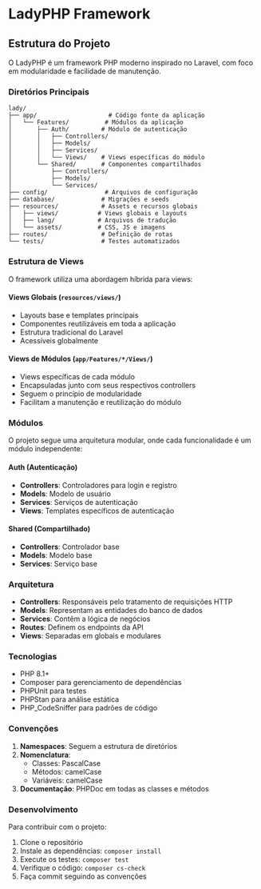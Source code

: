 # LadyPHP Framework

## Estrutura do Projeto

O LadyPHP é um framework PHP moderno inspirado no Laravel, com foco em modularidade e facilidade de manutenção.

### Diretórios Principais

```
lady/
├── app/                    # Código fonte da aplicação
│   └── Features/          # Módulos da aplicação
│       ├── Auth/         # Módulo de autenticação
│       │   ├── Controllers/
│       │   ├── Models/
│       │   ├── Services/
│       │   └── Views/    # Views específicas do módulo
│       └── Shared/       # Componentes compartilhados
│           ├── Controllers/
│           ├── Models/
│           └── Services/
├── config/                # Arquivos de configuração
├── database/             # Migrações e seeds
├── resources/            # Assets e recursos globais
│   ├── views/           # Views globais e layouts
│   ├── lang/            # Arquivos de tradução
│   └── assets/          # CSS, JS e imagens
├── routes/               # Definição de rotas
└── tests/                # Testes automatizados
```

### Estrutura de Views

O framework utiliza uma abordagem híbrida para views:

#### Views Globais (`resources/views/`)
- Layouts base e templates principais
- Componentes reutilizáveis em toda a aplicação
- Estrutura tradicional do Laravel
- Acessíveis globalmente

#### Views de Módulos (`app/Features/*/Views/`)
- Views específicas de cada módulo
- Encapsuladas junto com seus respectivos controllers
- Seguem o princípio de modularidade
- Facilitam a manutenção e reutilização do módulo

### Módulos

O projeto segue uma arquitetura modular, onde cada funcionalidade é um módulo independente:

#### Auth (Autenticação)
- **Controllers**: Controladores para login e registro
- **Models**: Modelo de usuário
- **Services**: Serviços de autenticação
- **Views**: Templates específicos de autenticação

#### Shared (Compartilhado)
- **Controllers**: Controlador base
- **Models**: Modelo base
- **Services**: Serviço base

### Arquitetura

- **Controllers**: Responsáveis pelo tratamento de requisições HTTP
- **Models**: Representam as entidades do banco de dados
- **Services**: Contêm a lógica de negócios
- **Routes**: Definem os endpoints da API
- **Views**: Separadas em globais e modulares

### Tecnologias

- PHP 8.1+
- Composer para gerenciamento de dependências
- PHPUnit para testes
- PHPStan para análise estática
- PHP_CodeSniffer para padrões de código

### Convenções

1. **Namespaces**: Seguem a estrutura de diretórios
2. **Nomenclatura**: 
   - Classes: PascalCase
   - Métodos: camelCase
   - Variáveis: camelCase
3. **Documentação**: PHPDoc em todas as classes e métodos

### Desenvolvimento

Para contribuir com o projeto:

1. Clone o repositório
2. Instale as dependências: `composer install`
3. Execute os testes: `composer test`
4. Verifique o código: `composer cs-check`
5. Faça commit seguindo as convenções 